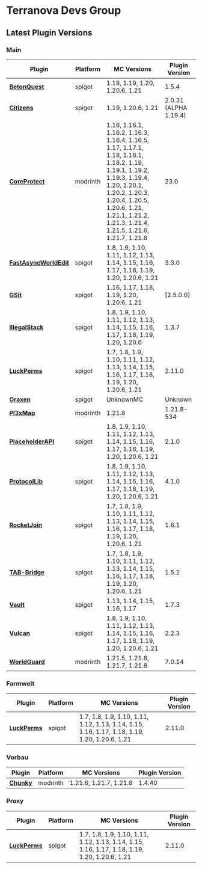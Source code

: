 # Terranova Devs Group

## Latest Plugin Versions
### Main
| Plugin     | Platform | MC Versions          | Plugin Version |
|------------|---------|----------------------|----------------|
| [**BetonQuest**](https://www.spigotmc.org/resources/2117/) | spigot | 1.18, 1.19, 1.20, 1.20.6, 1.21 | 1.5.4 |
| [**Citizens**](https://www.spigotmc.org/resources/13811/) | spigot | 1.19, 1.20.6, 1.21 | 2.0.31 (ALPHA 1.19.4) |
| [**CoreProtect**](https://modrinth.com/project/Lu3KuzdV) | modrinth | 1.16, 1.16.1, 1.16.2, 1.16.3, 1.16.4, 1.16.5, 1.17, 1.17.1, 1.18, 1.18.1, 1.18.2, 1.19, 1.19.1, 1.19.2, 1.19.3, 1.19.4, 1.20, 1.20.1, 1.20.2, 1.20.3, 1.20.4, 1.20.5, 1.20.6, 1.21, 1.21.1, 1.21.2, 1.21.3, 1.21.4, 1.21.5, 1.21.6, 1.21.7, 1.21.8 | 23.0 |
| [**FastAsyncWorldEdit**](https://www.spigotmc.org/resources/13932/) | spigot | 1.8, 1.9, 1.10, 1.11, 1.12, 1.13, 1.14, 1.15, 1.16, 1.17, 1.18, 1.19, 1.20, 1.20.6, 1.21 | 3.3.0 |
| [**GSit**](https://www.spigotmc.org/resources/62325/) | spigot | 1.16, 1.17, 1.18, 1.19, 1.20, 1.20.6, 1.21 | [2.5.0.0] |
| [**IllegalStack**](https://www.spigotmc.org/resources/44411/) | spigot | 1.8, 1.9, 1.10, 1.11, 1.12, 1.13, 1.14, 1.15, 1.16, 1.17, 1.18, 1.19, 1.20, 1.20.6 | 1.3.7 |
| [**LuckPerms**](https://www.spigotmc.org/resources/28140/) | spigot | 1.7, 1.8, 1.9, 1.10, 1.11, 1.12, 1.13, 1.14, 1.15, 1.16, 1.17, 1.18, 1.19, 1.20, 1.20.6, 1.21 | 2.11.0 |
| [**Oraxen**](https://www.spigotmc.org/resources/72448/) | spigot | UnknownMC | Unknown |
| [**Pl3xMap**](https://modrinth.com/project/34T8oVNY) | modrinth | 1.21.8 | 1.21.8-534 |
| [**PlaceholderAPI**](https://www.spigotmc.org/resources/6245/) | spigot | 1.8, 1.9, 1.10, 1.11, 1.12, 1.13, 1.14, 1.15, 1.16, 1.17, 1.18, 1.19, 1.20, 1.20.6, 1.21 | 2.1.0 |
| [**ProtocolLib**](https://www.spigotmc.org/resources/1997/) | spigot | 1.8, 1.9, 1.10, 1.11, 1.12, 1.13, 1.14, 1.15, 1.16, 1.17, 1.18, 1.19, 1.20, 1.20.6, 1.21 | 4.1.0 |
| [**RocketJoin**](https://www.spigotmc.org/resources/82520/) | spigot | 1.7, 1.8, 1.9, 1.10, 1.11, 1.12, 1.13, 1.14, 1.15, 1.16, 1.17, 1.18, 1.19, 1.20, 1.20.6, 1.21 | 1.6.1 |
| [**TAB-Bridge**](https://www.spigotmc.org/resources/83966/) | spigot | 1.7, 1.8, 1.9, 1.10, 1.11, 1.12, 1.13, 1.14, 1.15, 1.16, 1.17, 1.18, 1.19, 1.20, 1.20.6, 1.21 | 1.5.2 |
| [**Vault**](https://www.spigotmc.org/resources/34315/) | spigot | 1.13, 1.14, 1.15, 1.16, 1.17 | 1.7.3 |
| [**Vulcan**](https://www.spigotmc.org/resources/83626/) | spigot | 1.8, 1.9, 1.10, 1.11, 1.12, 1.13, 1.14, 1.15, 1.16, 1.17, 1.18, 1.19, 1.20, 1.20.6, 1.21 | 2.2.3 |
| [**WorldGuard**](https://modrinth.com/project/DKY9btbd) | modrinth | 1.21.5, 1.21.6, 1.21.7, 1.21.8 | 7.0.14 |

### Farmwelt
| Plugin     | Platform | MC Versions          | Plugin Version |
|------------|---------|----------------------|----------------|
| [**LuckPerms**](https://www.spigotmc.org/resources/28140/) | spigot | 1.7, 1.8, 1.9, 1.10, 1.11, 1.12, 1.13, 1.14, 1.15, 1.16, 1.17, 1.18, 1.19, 1.20, 1.20.6, 1.21 | 2.11.0 |

### Vorbau
| Plugin     | Platform | MC Versions          | Plugin Version |
|------------|---------|----------------------|----------------|
| [**Chunky**](https://modrinth.com/project/fALzjamp) | modrinth | 1.21.6, 1.21.7, 1.21.8 | 1.4.40 |

### Proxy
| Plugin     | Platform | MC Versions          | Plugin Version |
|------------|---------|----------------------|----------------|
| [**LuckPerms**](https://www.spigotmc.org/resources/28140/) | spigot | 1.7, 1.8, 1.9, 1.10, 1.11, 1.12, 1.13, 1.14, 1.15, 1.16, 1.17, 1.18, 1.19, 1.20, 1.20.6, 1.21 | 2.11.0 |

